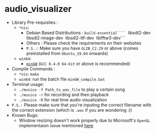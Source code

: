 # audio_visualizer
* Library Pre-requisites : 
  * ```*nix```:
    * Debian Based Distributions : ```build-essential```` ```libsdl2-dev``` ```libsdl2-image-dev``` ```libsdl2-ttf-dev``` ```libfftw3-dev```
    * Others : Please check the requirements on their websites
    * ```P.S.:```: Make sure you have ```GLIB_C2.29``` or above (comes preinstalled from ```Ubuntu_19.04``` onwards)
  * ```win64```:
    * [```minGW```](https://winlibs.com/) (```GCC 8.4.0 64-bit``` or above is recommended)
* Compile Commands : 
  * ```*nix```: ```make```
  * ```win64```: run the batch file ```minGW_compile.bat```
* Terminal usage:
    * ```./musico -f Path_to_wav_file``` to play a certain song
    * ```./musico -r``` for recording and then playback
    * ```./musico -R``` for real time audio visualization
* ```P.S.:``` Please make sure that you're inputing the correct filename with the correct extension (which is ```.wav``` if you are wondering :))
* Known Bugs:
    * Window resizing doesn't work properly due to Microsoft's ```OpenGL``` implementaion issue mentioned [here](https://github.com/libsdl-org/SDL/issues/1059)
